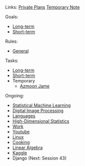 Links: [Private Plans](https://github.com/arm-on/privateplans/blob/main/README.md) [Temporary Note](https://github.com/arm-on/privateplans/blob/main/temp.md)

Goals:
- [Long-term](long-term-goals.md)
- [Short-term](short-term-goals.md)

Rules:
- [General](rules-and-points.md)

Tasks:
- [Long-term](long-term-tasks.md)
- [Short-term](short-term-tasks.md)
- Temporary
  - [Azmoon Jame](azmoon-jame.md)

Ongoing:
- [Statistical Machine Learning](ongoing/statistical-machine-learning.md)
- [Digital Image Processing](ongoing/digital-image-processing.md)
- [Languages](ongoing/languages.md)
- [High-Dimensional Statistics](ongoing/high-dimensional-statistics.md)
- [Work](ongoing/work.md)
- [Youtube](ongoing/youtube.md)
- [Linux](ongoing/linux.md)
- [Cooking](ongoing/cooking.md)
- [Linear Algebra](ongoing/linear-algebra.md)
- [Kaggle](ongoing/kaggle.md)
- Django (Next: Session 43)

